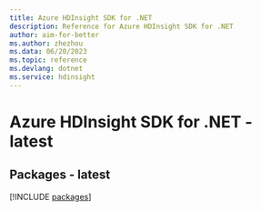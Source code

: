 ```yaml
---
title: Azure HDInsight SDK for .NET
description: Reference for Azure HDInsight SDK for .NET
author: aim-for-better
ms.author: zhezhou
ms.data: 06/20/2023
ms.topic: reference
ms.devlang: dotnet
ms.service: hdinsight
---
```

# Azure HDInsight SDK for .NET - latest
## Packages - latest
[!INCLUDE [packages](hdinsight-index.md)]
